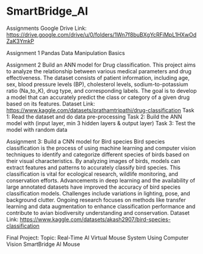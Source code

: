 # SmartBridge_AI
Assignments
Google Drive Link: https://drive.google.com/drive/u/0/folders/1Wn7f8buBXgYcRFiMpL1HXwOdZaK3YmkP


Assignment 1
Pandas Data Manipulation Basics

Assignment 2
Build an ANN model for Drug classification.
This project aims to analyze the relationship between various medical parameters and drug effectiveness. The dataset consists of patient information,
including age, sex, blood pressure levels (BP), cholesterol levels, sodium-to-potassium ratio (Na_to_K), drug type, and corresponding labels. The goal is to
develop a model that can accurately predict the class or category of a given drug based on its features.
Dataset Link: https://www.kaggle.com/datasets/prathamtripathi/drug-classification
Task 1: Read the dataset and do data pre-processing
Task 2: Build the ANN model with (input layer, min 3 hidden layers & output layer)
Task 3: Test the model with random data

Assignment 3:
Build a CNN model for Bird species
Bird species classification is the process of using machine learning and computer vision techniques to identify and categorize different species of birds based
on their visual characteristics. By analyzing images of birds, models can extract features and patterns to accurately classify bird species. This classification is
vital for ecological research, wildlife monitoring, and conservation efforts. Advancements in deep learning and the availability of large annotated datasets have
improved the accuracy of bird species classification models. Challenges include variations in lighting, pose, and background clutter. Ongoing research
focuses on methods like transfer learning and data augmentation to enhance classification performance and contribute to avian biodiversity understanding
and conservation.
Dataset Link: https://www.kaggle.com/datasets/akash2907/bird-species-classification


Final Project:
Topic: Real-Time AI Virtual Mouse System Using Computer Vision
SmartBridge AI Mouse


